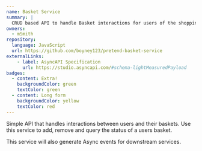```yaml
---
name: Basket Service
summary: |
  CRUD based API to handle Basket interactions for users of the shopping website.
owners:
  - mSmith
repository:
  language: JavaScript
  url: https://github.com/boyney123/pretend-basket-service
externalLinks:
    - label: AsyncAPI Specification
      url: https://studio.asyncapi.com/#schema-lightMeasuredPayload
badges:
  - content: Extra!
    backgroundColor: green
    textColor: green
  - content: Long form
    backgroundColor: yellow
    textColor: red
---
```


Simple API that handles interactions between users and their baskets. Use this service to add, remove and query the status of a users basket.

This service will also generate Async events for downstream services.

<Mermaid />